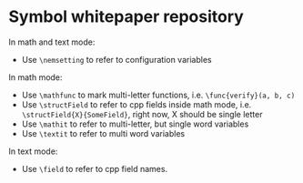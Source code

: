 Symbol whitepaper repository
============================

In math and text mode:
 * Use `\nemsetting` to refer to configuration variables

In math mode:
 * Use `\mathfunc` to mark multi-letter functions, i.e. `\func{verify}(a, b, c)`
 * Use `\structField` to refer to cpp fields inside math mode, i.e. `\structField{X}{SomeField}`, right now, X should be single letter
 * Use `\mathit` to refer to multi-letter, but single word variables
 * Use `\textit` to refer to multi word variables

In text mode:
 * Use `\field` to refer to cpp field names.
